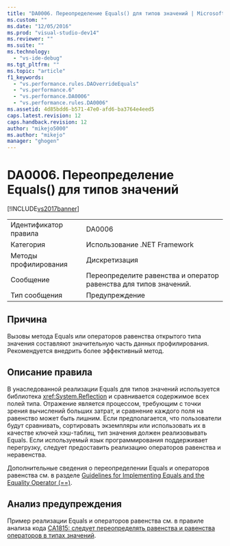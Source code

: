 ```yaml
---
title: "DA0006. Переопределение Equals() для типов значений | Microsoft Docs"
ms.custom: ""
ms.date: "12/05/2016"
ms.prod: "visual-studio-dev14"
ms.reviewer: ""
ms.suite: ""
ms.technology: 
  - "vs-ide-debug"
ms.tgt_pltfrm: ""
ms.topic: "article"
f1_keywords: 
  - "vs.performance.rules.DAOverrideEquals"
  - "vs.performance.6"
  - "vs.performance.DA0006"
  - "vs.performance.rules.DA0006"
ms.assetid: 4d85bdd6-b571-47e0-afd6-ba3764e4eed5
caps.latest.revision: 12
caps.handback.revision: 12
author: "mikejo5000"
ms.author: "mikejo"
manager: "ghogen"
---
```

# DA0006. Переопределение Equals() для типов значений
[!INCLUDE[vs2017banner](../code-quality/includes/vs2017banner.md)]

|||  
|-|-|  
|Идентификатор правила|DA0006|  
|Категория|Использование .NET Framework|  
|Методы профилирования|Дискретизация|  
|Сообщение|Переопределите равенства и оператор равенства для типов значений.|  
|Тип сообщения|Предупреждение|  
  
## Причина  
 Вызовы метода Equals или операторов равенства открытого типа значения составляют значительную часть данных профилирования.  Рекомендуется внедрить более эффективный метод.  
  
## Описание правила  
 В унаследованной реализации Equals для типов значений используется библиотека <xref:System.Reflection> и сравнивается содержимое всех полей типа.  Отражение является процессом, требующим с точки зрения вычислений больших затрат, и сравнение каждого поля на равенство может быть лишним.  Если предполагается, что пользователи будут сравнивать, сортировать экземпляры или использовать их в качестве ключей хэш\-таблиц, тип значения должен реализовывать Equals.  Если используемый язык программирования поддерживает перегрузку, следует предоставить реализацию операторов равенства и неравенства.  
  
 Дополнительные сведения о переопределении Equals и операторов равенства см. в разделе [Guidelines for Implementing Equals and the Equality Operator \(\=\=\)](http://go.microsoft.com/fwlink/?LinkId=177818).  
  
## Анализ предупреждения  
 Пример реализации Equals и операторов равенства см. в правиле анализа кода [CA1815: следует переопределять равенства и равенства операторов в типах значений](../Topic/CA1815:%20Override%20equals%20and%20operator%20equals%20on%20value%20types.md).